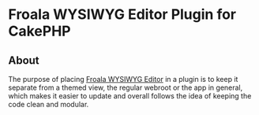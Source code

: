 # Froala WYSIWYG Editor Plugin for CakePHP

## About

The purpose of placing <a href="https://www.froala.com/wysiwyg-editor"/>Froala WYSIWYG Editor</a> in a plugin is to keep it separate from a themed view, the regular webroot or the app in general, which makes it easier to update and overall follows the idea of keeping the code clean and modular.





